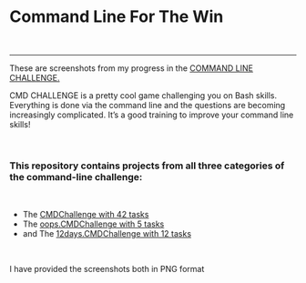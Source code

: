 # Command Line For The Win
<br />
<hr />
These are screenshots from my progress in the <a href="https://cmdchallenge.com/">COMMAND LINE CHALLENGE.</a>
<br />

<p>CMD CHALLENGE is a pretty cool game challenging you on Bash skills. Everything is done via the command line and the questions are becoming increasingly complicated. It’s a good training to improve your command line skills!</p>
<br />
<h3>This repository contains projects from all three categories of the command-line challenge:</h3>
<br />
<ul>
    <li>The <a href="https://cmdchallenge.com/">CMDChallenge with 42 tasks</a></li>
    <li>The <a href="https://oops.cmdchallenge.com/">oops.CMDChallenge with 5 tasks</a></li>
    <li>and The <a href="https://12days.cmdchallenge.com/">12days.CMDChallenge with 12 tasks</a></li>
</ul>
<br />
<p>I have provided the screenshots both in PNG format</p>
